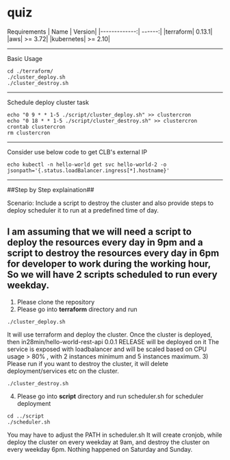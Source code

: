 # quiz


Requirements
| Name          | Version|
|-------------:| ------:|
|terraform| 0.13.1|
|aws| >= 3.72|
|kubernetes| >= 2.10|

---

Basic Usage
```
cd ./terraform/
./cluster_deploy.sh
./cluster_destroy.sh

```

---

Schedule deploy cluster task
```
echo "0 9 * * 1-5 ./script/cluster_deploy.sh" >> clustercron
echo "0 18 * * 1-5 ./script/cluster_destroy.sh" >> clustercron
crontab clustercron
rm clustercron
```

---

Consider use below code to get CLB's external IP
```
echo kubectl -n hello-world get svc hello-world-2 -o jsonpath='{.status.loadBalancer.ingress[*].hostname}'
```
---
##Step by Step explaination##

Scenario:
Include a script to destroy the cluster and also provide steps to deploy scheduler it to run at a predefined time of day.

 I am assuming that we will need a script to deploy the resources every day in 9pm and
a script to destroy the resources every day in 6pm for developer to work during the working hour,
So we will have 2 scripts scheduled to run every weekday. 
------------------------------------------------------------------
1) Please clone the repository
2) Please go into **terraform** directory and run
```
./cluster_deploy.sh
```
It will use terraform and deploy the cluster. Once the cluster is deployed, then in28min/hello-world-rest-api 0.0.1 RELEASE will be deployed on it
The service is exposed with loadbalancer and will be scaled based on CPU usage > 80% , with 2 instances minimum and 5 instances maximum.
3) Please run if you want to destroy the cluster, it will delete deployment/services etc on the cluster.
```
./cluster_destroy.sh
```
4) Please go into **script** directory and run scheduler.sh for scheduler deployment
```
cd ../script
./scheduler.sh
```
You may have to adjust the PATH in scheduler.sh
It will create cronjob, while deploy the cluster on every weekday at 9am, and destroy the cluster on every weekday 6pm.
Nothing happened on Saturday and Sunday.
